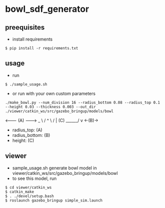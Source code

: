 # bowl_sdf_generator

## preequisites
- install requirements
```
$ pip install -r requirements.txt
```

## usage
- run
```
$ ./sample_usage.sh
```

- or run with your own custom parameters
```
./make_bowl.py --num_division 16 --radius_bottom 0.08 --radius_top 0.1 --height 0.03 --thickness 0.003 --out_dir ./viewer/catkin_ws/src/gazebo_bringup/models/bowl
```

<--- (A) --->  _
\          /   ^
 \        /    | (C)
  \______/     v
  <-(B)->    

- radius_top: (A)
- radius_bottom: (B)
- height: (C)

## viewer
- sample_usage.sh generate bowl model in viewer/catkin_ws/src/gazebo_bringup/models/bowl
- to see this model, run
```
$ cd viewer/catkin_ws
$ catkin_make
$ . ./devel/setup.bash
$ roslaunch gazebo_bringup simple_sim.launch
```

